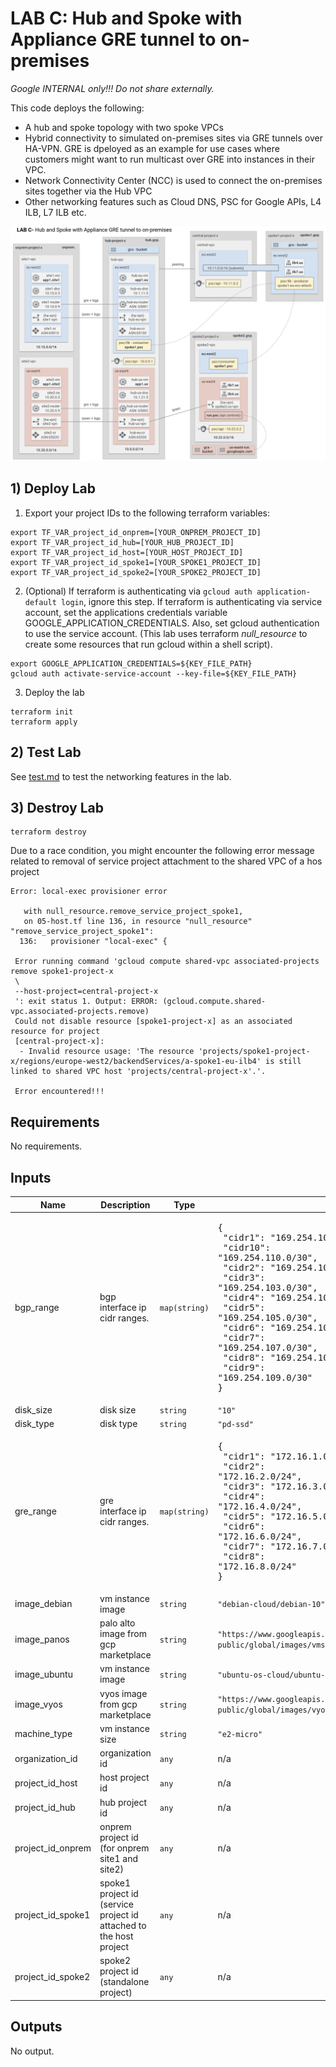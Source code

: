
# LAB C: Hub and Spoke with Appliance GRE tunnel to on-premises
*Google INTERNAL only!!! Do not share externally.*

This code deploys the following:
- A hub and spoke topology with two spoke VPCs
- Hybrid connectivity to simulated on-premises sites via GRE tunnels over HA-VPN. GRE is dpeloyed as an example for use cases where customers might want to run multicast over GRE into instances in their VPC.
- Network Connectivity Center (NCC) is used to connect the on-premises sites together via the Hub VPC
- Other networking features such as Cloud DNS, PSC for Google APIs, L4 ILB, L7 ILB etc.

![diagram](image.png "diagram")

## 1) Deploy Lab

1. Export your project IDs to the following terraform variables:
```
export TF_VAR_project_id_onprem=[YOUR_ONPREM_PROJECT_ID]
export TF_VAR_project_id_hub=[YOUR_HUB_PROJECT_ID]
export TF_VAR_project_id_host=[YOUR_HOST_PROJECT_ID]
export TF_VAR_project_id_spoke1=[YOUR_SPOKE1_PROJECT_ID]
export TF_VAR_project_id_spoke2=[YOUR_SPOKE2_PROJECT_ID]
```
2. (Optional) If terraform is authenticating via `gcloud auth application-default login`, ignore this step. If terraform is authenticating via service account, set the applications credentials variable GOOGLE_APPLICATION_CREDENTIALS. Also, set gcloud authentication to use the service account. (This lab uses terraform _null_resource_ to create some resources that run gcloud within a shell script).
```
export GOOGLE_APPLICATION_CREDENTIALS=${KEY_FILE_PATH}
gcloud auth activate-service-account --key-file=${KEY_FILE_PATH}
```
3. Deploy the lab
```
terraform init
terraform apply
```

## 2) Test Lab

See [test.md](docs/test.md) to test the networking features in the lab.

## 3) Destroy Lab

```
terraform destroy
```

Due to a race condition, you might encounter the following error message related to removal of service project attachment to the shared VPC of a hos project
```
Error: local-exec provisioner error

   with null_resource.remove_service_project_spoke1,
   on 05-host.tf line 136, in resource "null_resource" "remove_service_project_spoke1":
  136:   provisioner "local-exec" {

 Error running command 'gcloud compute shared-vpc associated-projects remove spoke1-project-x
 \
 --host-project=central-project-x
 ': exit status 1. Output: ERROR: (gcloud.compute.shared-vpc.associated-projects.remove)
 Could not disable resource [spoke1-project-x] as an associated resource for project
 [central-project-x]:
  - Invalid resource usage: 'The resource 'projects/spoke1-project-x/regions/europe-west2/backendServices/a-spoke1-eu-ilb4' is still linked to shared VPC host 'projects/central-project-x'.'.

 Error encountered!!!
```

## Requirements

No requirements.

## Inputs

| Name | Description | Type | Default | Required |
|------|-------------|------|---------|:--------:|
| bgp\_range | bgp interface ip cidr ranges. | `map(string)` | <pre>{<br>  "cidr1": "169.254.101.0/30",<br>  "cidr10": "169.254.110.0/30",<br>  "cidr2": "169.254.102.0/30",<br>  "cidr3": "169.254.103.0/30",<br>  "cidr4": "169.254.104.0/30",<br>  "cidr5": "169.254.105.0/30",<br>  "cidr6": "169.254.106.0/30",<br>  "cidr7": "169.254.107.0/30",<br>  "cidr8": "169.254.108.0/30",<br>  "cidr9": "169.254.109.0/30"<br>}</pre> | no |
| disk\_size | disk size | `string` | `"10"` | no |
| disk\_type | disk type | `string` | `"pd-ssd"` | no |
| gre\_range | gre interface ip cidr ranges. | `map(string)` | <pre>{<br>  "cidr1": "172.16.1.0/24",<br>  "cidr2": "172.16.2.0/24",<br>  "cidr3": "172.16.3.0/24",<br>  "cidr4": "172.16.4.0/24",<br>  "cidr5": "172.16.5.0/24",<br>  "cidr6": "172.16.6.0/24",<br>  "cidr7": "172.16.7.0/24",<br>  "cidr8": "172.16.8.0/24"<br>}</pre> | no |
| image\_debian | vm instance image | `string` | `"debian-cloud/debian-10"` | no |
| image\_panos | palo alto image from gcp marketplace | `string` | `"https://www.googleapis.com/compute/v1/projects/paloaltonetworksgcp-public/global/images/vmseries-bundle1-810"` | no |
| image\_ubuntu | vm instance image | `string` | `"ubuntu-os-cloud/ubuntu-1804-lts"` | no |
| image\_vyos | vyos image from gcp marketplace | `string` | `"https://www.googleapis.com/compute/v1/projects/sentrium-public/global/images/vyos-1-2-6-s1"` | no |
| machine\_type | vm instance size | `string` | `"e2-micro"` | no |
| organization\_id | organization id | `any` | n/a | yes |
| project\_id\_host | host project id | `any` | n/a | yes |
| project\_id\_hub | hub project id | `any` | n/a | yes |
| project\_id\_onprem | onprem project id (for onprem site1 and site2) | `any` | n/a | yes |
| project\_id\_spoke1 | spoke1 project id (service project id attached to the host project | `any` | n/a | yes |
| project\_id\_spoke2 | spoke2 project id (standalone project) | `any` | n/a | yes |

## Outputs

No output.
